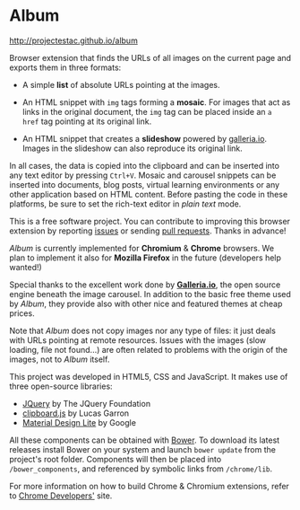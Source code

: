 # Album
http://projectestac.github.io/album

Browser extension that finds the URLs of all images on the current page and exports them in three formats:

* A simple **list** of absolute URLs pointing at the images.

* An HTML snippet with `img` tags forming a **mosaic**. For images that act as links in the original document, the `img` tag can be placed inside an `a href` tag pointing at its original link.

* An HTML snippet that creates a **slideshow** powered by [galleria.io](http://galleria.io). Images in the slideshow can also reproduce its original link.

In all cases, the data is copied into the clipboard and can be inserted into any text editor by pressing `Ctrl+V`. Mosaic and carousel snippets can be inserted into documents, blog posts, virtual learning environments or any other application based on HTML content. Before pasting the code in these platforms, be sure to set the rich-text editor in _plain text_ mode.

This is a free software project. You can contribute to improving this browser extension by reporting [issues](https://github.com/projectestac/album/issues) or sending [pull requests](https://github.com/projectestac/album/pulls). Thanks in advance!

_Album_ is currently implemented for **Chromium** & **Chrome** browsers. We plan to implement it also for **Mozilla Firefox** in the future (developers help wanted!)

Special thanks to the excellent work done by **[Galleria.io](http://galleria.io)**, the open source engine beneath the image carousel. In addition to the basic free theme used by _Album_, they provide also with other nice and featured themes at cheap prices.

Note that _Album_ does not copy images nor any type of files: it just deals with URLs pointing at remote resources. Issues with the images (slow loading, file not found...) are often related to problems with the origin of the images, not to _Album_ itself.

This project was developed in HTML5, CSS and JavaScript. It makes use of three open-source libraries:

* [JQuery](http://jquery.com) by The JQuery Foundation
* [clipboard.js](https://github.com/lgarron/clipboard.js) by Lucas Garron
* [Material Design Lite](https://www.getmdl.io) by Google

All these components can be obtained with [Bower](http://bower.io/). To download its latest releases install Bower on your system and launch `bower update` from the project's root folder. Components will then be placed into `/bower_components`, and referenced by symbolic links from `/chrome/lib`.

For more information on how to build Chrome & Chromium extensions, refer to [Chrome Developers'](https://developer.chrome.com/extensions) site.

